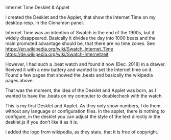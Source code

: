 Internet Time Desklet & Applet

I created the Desklet and the Applet, that show the Internet Time on my desktop resp. in the Cinnamon panel.

Internet Time was an intention of Swatch in the end of the 1990s, but it widely disappeared. Basically it divides the day into 1000 beats and the main promoted advantage should be, that there are no time zones.
See 
https://en.wikipedia.org/wiki/Swatch_Internet_Time
https://de.wikipedia.org/wiki/Swatch-Internetzeit

However, I had such a .beat watch and found it now (Dec. 2018) in a drawer.
Revived it with a new battery and wanted to set the Internet time on it. Found a few pages that showed the .beats and basically the wikipedia pages above.

That was the moment, the idea of the Desklet and Applet was born, as I wanted to have the .beats on my computer to doublecheck with the watch.

This is my first Desklet and Applet. As they only show numbers, I do them without any language or configuration files. In the applet, there is nothing to configure, in the desklet you can adjust the style of the text directly in the desklet.js if you don‘t like it as it is.

I added the logo from wikipedia, as they state, that it is free of copyright.

